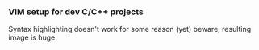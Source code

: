 ### VIM setup for dev C/C++ projects
Syntax highlighting doesn't work for some reason (yet)
beware, resulting image is huge